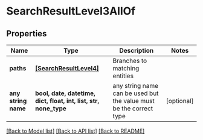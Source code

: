 # SearchResultLevel3AllOf


## Properties
Name | Type | Description | Notes
------------ | ------------- | ------------- | -------------
**paths** | [**[SearchResultLevel4]**](SearchResultLevel4.md) | Branches to matching entities | 
**any string name** | **bool, date, datetime, dict, float, int, list, str, none_type** | any string name can be used but the value must be the correct type | [optional]

[[Back to Model list]](../README.md#documentation-for-models) [[Back to API list]](../README.md#documentation-for-api-endpoints) [[Back to README]](../README.md)


